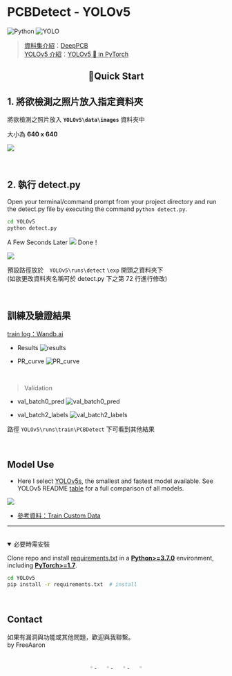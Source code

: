 # PCBDetect - YOLOv5

![Python](https://img.shields.io/badge/Python-3.8-blueviolet)
![YOLO](https://img.shields.io/badge/YOLO-v5-brightgreen)

> [資料集介紹](PCBDatasets/README.md)：[DeepPCB](https://github.com/tangsanli5201/DeepPCB)  
> [YOLOv5 介紹](YOLOv5/README.md)：[YOLOv5 🚀 in PyTorch](https://github.com/ultralytics/yolov5)

## <div align="center">📝Quick Start</div>

## 1. 將欲檢測之照片放入指定資料夾

將欲檢測之照片放入 **`YOLOv5\data\images`** 資料夾中

大小為 **640 x 640**

![](https://i.imgur.com/wBjjKuD.png)

<br>

## 2. 執行 detect.py

Open your terminal/command prompt from your project directory and run the detect.py file by executing the command `python detect.py`.

```bash
cd YOLOv5
python detect.py
```

A Few Seconds Later
![](https://i.imgur.com/jlPNhNP.png)
Done！

![](https://i.imgur.com/fLf45vi.png)

預設路徑放於　`YOLOv5\runs\detect` `\exp` 開頭之資料夾下<br>
(如欲更改資料夾名稱可於 detect.py 下之第 72 行進行修改)

<br>

## 訓練及驗證結果

[train log：Wandb.ai](https://wandb.ai/freeaaron/train/runs/1fmauuce?workspace=user-freeaaron)

-   Results
    ![results](https://i.imgur.com/uxEEWAc.png)

-   PR_curve
    ![PR_curve](https://i.imgur.com/zmuqR5U.png)

<br>

> Validation

-   val_batch0_pred
    ![val_batch0_pred](https://i.imgur.com/CsGLc6t.jpg)

-   val_batch2_labels
    ![val_batch2_labels](https://i.imgur.com/j20zy9t.jpg)

路徑 `YOLOv5\runs\train\PCBDetect` 下可看到其他結果

<br>

## Model Use

-   Here I select [YOLOv5s](https://github.com/ultralytics/yolov5/blob/master/models/yolov5s.yaml), the smallest and fastest model available. See YOLOv5 README [table](https://github.com/ultralytics/yolov5#pretrained-checkpoints) for a full comparison of all models.

![](https://i.imgur.com/yN7xGjW.png)

-   [參考資料：Train Custom Data](https://github.com/ultralytics/yolov5/wiki/Train-Custom-Data)

---

<br>
<details open>
<summary>必要時需安裝</summary>
   
Clone repo and install [requirements.txt](https://github.com/ultralytics/yolov5/blob/master/requirements.txt) in a
[**Python>=3.7.0**](https://www.python.org/) environment, including
[**PyTorch>=1.7**](https://pytorch.org/get-started/locally/).

```bash
cd YOLOv5
pip install -r requirements.txt  # install
```

</details>

<br>

## Contact

如果有漏洞與功能或其他問題，歡迎與我聯繫。
<br>
by FreeAaron

<br>

<div align="center">
    <a href="https://github.com/FreeAaron">
        <img src="https://github.com/ultralytics/yolov5/releases/download/v1.0/logo-social-github.png" width="3%"/>
    </a>
    <img width="3%" />
    <a href="https://www.linkedin.com/in/freeaaron/">
        <img src="https://github.com/ultralytics/yolov5/releases/download/v1.0/logo-social-linkedin.png" width="3%"/>
    </a>
    <img width="3%" />
    <a href="https://www.facebook.com/FreeBoss.Lee">
        <img src="https://github.com/ultralytics/yolov5/releases/download/v1.0/logo-social-facebook.png" width="3%"/>
    </a>
    <img width="3%" />
    <a href="https://www.instagram.com/aaronlee730/">
        <img src="https://github.com/ultralytics/yolov5/releases/download/v1.0/logo-social-instagram.png" width="3%"/>
    </a>
</div>
